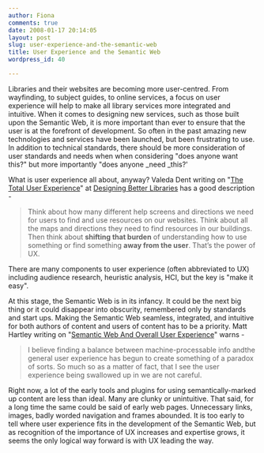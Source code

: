 ```yaml
---
author: Fiona
comments: true
date: 2008-01-17 20:14:05
layout: post
slug: user-experience-and-the-semantic-web
title: User Experience and the Semantic Web
wordpress_id: 40

---
```


Libraries and their websites are becoming more user-centred. From wayfinding, to subject guides, to online services, a focus on user experience will help to make all library services more integrated and intuitive. When it comes to designing new services, such as those built upon the Semantic Web, it is more important than ever to ensure that the user is at the forefront of development. So often in the past amazing new technologies and services have been launched, but been frustrating to use. In addition to technical standards, there should be more consideration of user standards and needs when when considering "does anyone want this?" but more importantly "does anyone _need _this?'

What is user experience all about, anyway? Valeda Dent writing on "[The Total User Experience](http://dbl.lishost.org/blog/2008/01/30/the-total-user-experience/)" at [Designing Better Libraries](http://dbl.lishost.org/blog/) has a good description -


> Think about how many different help screens and directions we need for users to find and use resources on our websites. Think about all the maps and directions they need to find resources in our buildings. Then think about **shifting that burden** of understanding how to use something or find something **away from the user**. That’s the power of UX. 


There are many components to user experience (often abbreviated to UX) including audience research, heuristic analysis, HCI, but the key is "make it easy".

At this stage, the Semantic Web is in its infancy. It could be the next big thing or it could disappear into obscurity, remembered only by standards and start ups. Making the Semantic Web seamless, integrated, and intuitive for both authors of content and users of content has to be a priority. Matt Hartley writing on "[Semantic Web And Overall User Experience](http://www.lockergnome.com/it/2008/01/28/semantic-web-and-overall-user-experience/)" warns -


> I believe finding a balance between machine-processable info andthe general user experience has begun to create something of a paradox of sorts. So much so as a matter of fact, that I see the user experience being swallowed up in we are not careful.


Right now, a lot of the early tools and plugins for using semantically-marked up content are less than ideal. Many are clunky or unintuitive. That said, for a long time the same could be said of early web pages. Unnecessary links, images, badly worded navigation and frames abounded. It is too early to tell where user experience fits in the development of the Semantic Web, but as recognition of the importance of UX increases and expertise grows, it seems the only logical way forward is with UX leading the way.
